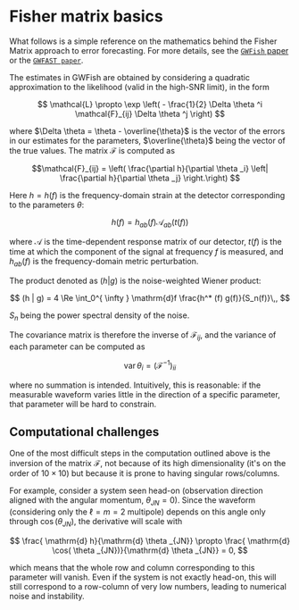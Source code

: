 # Fisher matrix basics

What follows is a simple reference on the mathematics behind the Fisher Matrix approach to error forecasting.
For more details, see the [`GWFish` paper](https://www.sciencedirect.com/science/article/abs/pii/S2213133722000853?via%3Dihub) or the [`GWFAST paper`](https://iopscience.iop.org/article/10.3847/1538-4357/ac9cd4).

The estimates in GWFish are obtained by considering a quadratic approximation to the likelihood 
(valid in the high-SNR limit), in the form 

$$ \mathcal{L} \propto \exp \left( - \frac{1}{2} \Delta \theta ^i \mathcal{F}_{ij} \Delta \theta ^j \right)
$$

where $\Delta \theta = \theta - \overline{\theta}$ is the vector of the errors in our
estimates for the parameters, $\overline{\theta}$ being the vector of the true values.
The matrix $\mathcal{F}$ is computed as 

$$\mathcal{F}_{ij} = 
\left( 
    \frac{\partial h}{\partial \theta _i} 
    \left| 
    \frac{\partial h}{\partial \theta _j} 
\right.\right)
$$

Here $h = h(f)$ is the frequency-domain strain at the detector corresponding to the parameters $\theta$:

$$ h(f) = h_{ab} (f) \mathcal{A}_{ab}(t(f))
$$

where $\mathcal{A}$ is the time-dependent response matrix of our detector, $t(f)$ is the time at which
the component of the signal at frequency $f$ is measured, and $h_{ab}(f)$ is the frequency-domain 
metric perturbation.

The product denoted as $(h|g)$ is the noise-weighted Wiener product:

$$ (h | g) = 4 \Re \int_0^{ \infty } \mathrm{d}f \frac{h^* (f) g(f)}{S_n(f)}\,,
$$

$S_n$ being the power spectral density of the noise.

The covariance matrix is therefore the inverse of $\mathcal{F} _{ij}$, and the variance
of each parameter can be computed as 

$$ \operatorname{var} \theta _i = (\mathcal{F}^{-1})_{ii}
$$

where no summation is intended.
Intuitively, this is reasonable: if the measurable waveform varies little 
in the direction of a specific parameter, that parameter will be hard to constrain.

## Computational challenges

One of the most difficult steps in the computation outlined above is the inversion of the 
matrix $\mathcal{F}$, not because of its high dimensionality (it's on the order of $10\times 10$)
but because it is prone to having singular rows/columns.

For example, consider a system seen head-on (observation direction aligned 
with the angular momentum, $\theta _{JN} = 0$). 
Since the waveform (considering only the $\ell = m = 2$ multipole) depends on this angle 
only through $\cos( \theta _{JN})$, the derivative will scale with

$$ \frac{ \mathrm{d} h}{\mathrm{d} \theta _{JN}} 
\propto \frac{ \mathrm{d} \cos( \theta _{JN})}{\mathrm{d} \theta _{JN}} 
= 0,
$$

which means that the whole row and column corresponding to this parameter will vanish. 
Even if the system is not exactly head-on, this will still correspond to 
a row-column of very low numbers, leading to numerical noise and instability.